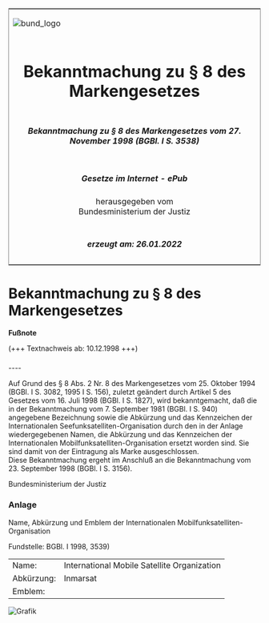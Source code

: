<span id="DECKBLATT.html"></span>

<table border="0" frame="border" width="100%">

<tr valign="top">

<td align="left">

![bund\_logo](BfJ_2021_Web_de_de.gif)

</td>

<td align="right">

 

</td>

</tr>

<tr align="center" valign="middle">

<td colspan="2">

# Bekanntmachung zu § 8 des Markengesetzes

</td>

</tr>

<tr align="center" valign="middle">

<td colspan="2">

##### Bekanntmachung zu § 8 des Markengesetzes vom 27. November 1998 (BGBl. I S. 3538)

</td>

</tr>

<tr align="center" valign="middle">

<td colspan="2">

  
  

##### Gesetze im Internet - ePub  
  
herausgegeben vom  
Bundesministerium der Justiz

</td>

</tr>

<tr align="center" valign="bottom">

<td colspan="2">

  
  

##### erzeugt am: 26.01.2022

</td>

</tr>

</table>

<span id="BJNR353800998.html"></span>

# Bekanntmachung zu § 8 des Markengesetzes

<div>

  
**Fußnote**

<div class="jnhtml">

<div>

<div class="jurAbsatz">

(+++ Textnachweis ab: 10.12.1998 +++)

</div>

</div>

</div>

</div>

<span id="BJNR353800998BJNE000100308.html"></span>

###   
\----

<div>

<div class="jnhtml">

<div>

<div class="jurAbsatz">

Auf Grund des § 8 Abs. 2 Nr. 8 des Markengesetzes vom 25. Oktober 1994
(BGBl. I S. 3082, 1995 I S. 156), zuletzt geändert durch Artikel 5 des
Gesetzes vom 16. Juli 1998 (BGBl. I S. 1827), wird bekanntgemacht, daß
die in der Bekanntmachung vom 7. September 1981 (BGBl. I S. 940)
angegebene Bezeichnung sowie die Abkürzung und das Kennzeichen der
Internationalen Seefunksatelliten-Organisation durch den in der Anlage
wiedergegebenen Namen, die Abkürzung und das Kennzeichen der
Internationalen Mobilfunksatelliten-Organisation ersetzt worden sind.
Sie sind damit von der Eintragung als Marke ausgeschlossen.  
Diese Bekanntmachung ergeht im Anschluß an die Bekanntmachung vom 23.
September 1998 (BGBl. I S. 3156).

</div>

<div class="jurAbsatz">

<span class="SP">Bundesministerium der Justiz</span>

</div>

</div>

</div>

</div>

<span id="BJNR353800998BJNE000200308.html"></span>

### Anlage  
Name, Abkürzung und Emblem der Internationalen Mobilfunksatelliten-Organisation

<div>

<div class="jnhtml">

<div>

<div class="jurAbsatz">

<div class="kommentar_Fundstelle">

Fundstelle: BGBl. I 1998, 3539)

</div>

</div>

|            |                                             |
| :--------- | :------------------------------------------ |
| Name:      | International Mobile Satellite Organization |
| Abkürzung: | Inmarsat                                    |
| Emblem:    |                                             |

<div class="jurAbsatz">

![Grafik](bgbl1_1998_j3539_0010.jpeg)

</div>

</div>

</div>

</div>
